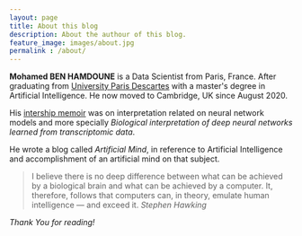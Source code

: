 ```yaml
---
layout: page
title: About this blog
description: About the authour of this blog.
feature_image: images/about.jpg
permalink : /about/
---
```


**Mohamed BEN HAMDOUNE** is a Data Scientist from Paris, France. After graduating from [University Paris Descartes](https://www.parisdescartes.fr/en/homepage/) with a master's degree in Artificial Intelligence. He now moved to Cambridge, UK since August 2020.

His [intership memoir](/ressources/memoir.pdf) was on interpretation related on neural network models and more specially *Biological interpretation of deep neural networks learned from transcriptomic data*.

He wrote a blog called *Artificial Mind*, in reference to Artificial Intelligence and accomplishment of an artificial mind on that subject.
>I believe there is no deep difference between what can be achieved by a biological brain and what can be achieved by a computer. It, therefore, follows that computers can, in theory, emulate human intelligence — and exceed it. <cite>Stephen Hawking</cite>

*Thank You for reading!*
